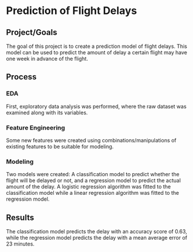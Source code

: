 # Prediction of Flight Delays

## Project/Goals
The goal of this project is to create a prediction model of flight delays. This model can be used to predict the amount of delay a certain flight may have one week in advance of the flight.

## Process
### EDA
First, exploratory data analysis was performed, where the raw dataset was examined along with its variables.
### Feature Engineering
Some new features were created using combinations/manipulations of existing features to be suitable for modeling.
### Modeling
Two models were created: A classification model to predict whether the flight will be delayed or not, and a regression model to predict the actual amount of the delay. A logistic regression algorithm was fitted to the classification model while a linear regression algorithm was fitted to the regression model.

## Results
The classification model predicts the delay with an accuracy score of 0.63, while the regression model predicts the delay with a mean average error of 23 minutes.